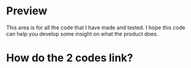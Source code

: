 # Preview
This area is for all the code that I have made and tested. I hope this code can help you develop some insight on what the product does.

# How do the 2 codes link?
